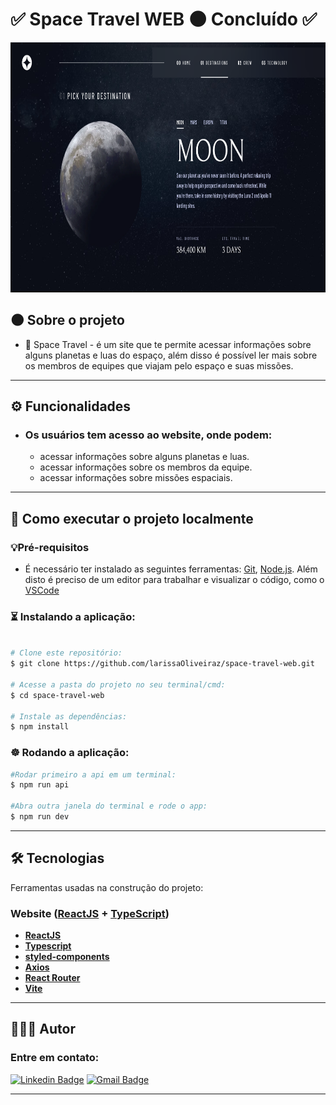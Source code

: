 <h1 align="left"> 
	✅  Space Travel WEB 🌑 Concluído ✅
</h1>

<!-- <p align="center">
 <a href="#-sobre-o-projeto">Sobre</a> •
 <a href="#-funcionalidades">Funcionalidades</a> •
 <a href="#-como-executar-o-projeto">Como executar</a> •
 <a href="#-tecnologias">Tecnologias</a> •
 <a href="#-autor">Autor</a> •
</p> -->

<div align="center">
   <img src="./src/assets/space-travel-screen.png" alt="Website image" style="height: 400px;"/>
</div>

## 🌑 Sobre o projeto

-  🎦 Space Travel - é um site que te permite acessar informações sobre alguns planetas e luas do espaço, além disso é possível ler mais sobre os membros de equipes que viajam pelo espaço e suas missões.

---

## ⚙️ Funcionalidades

-  ### Os usuários tem acesso ao website, onde podem:
   -  acessar informações sobre alguns planetas e luas.
   -  acessar informações sobre os membros da equipe.
   -  acessar informações sobre missões espaciais.

---

## 🚀 Como executar o projeto localmente

### 💡Pré-requisitos

-  É necessário ter instalado as seguintes ferramentas:
   [Git](https://git-scm.com), [Node.js](https://nodejs.org/en/).
   Além disto é preciso de um editor para trabalhar e visualizar o código, como o [VSCode](https://code.visualstudio.com/)

### ⏳ Instalando a aplicação:

```bash

# Clone este repositório:
$ git clone https://github.com/larissaOliveiraz/space-travel-web.git

# Acesse a pasta do projeto no seu terminal/cmd:
$ cd space-travel-web

# Instale as dependências:
$ npm install

```

### ☸️ Rodando a aplicação:

```bash
#Rodar primeiro a api em um terminal:
$ npm run api

#Abra outra janela do terminal e rode o app:
$ npm run dev
```

---

## 🛠 Tecnologias

Ferramentas usadas na construção do projeto:

### Website ([ReactJS](https://react.dev) + [TypeScript](https://www.typescriptlang.org/))

-  **[ReactJS](https://react.dev)**
-  **[Typescript](https://www.typescriptlang.org/)**
-  **[styled-components](https://styled-components.com)**
-  **[Axios](https://axios-http.com/ptbr/)**
-  **[React Router](https://reactrouter.com/en/main)**
-  **[Vite](https://vitejs.dev)**

---

## 👩🏽‍💻 Autor

### Entre em contato:

[![Linkedin Badge](https://img.shields.io/badge/-Larissa-blue?style=flat-square&logo=Linkedin&logoColor=white&link=https://www.linkedin.com/in/larissa-oliveira-a04611238/)](https://www.linkedin.com/in/larissaoliveiraz/)
[![Gmail Badge](https://img.shields.io/badge/-oliveira.larissa.dv@gmail.com-c14438?style=flat-square&logo=Gmail&logoColor=white&link=mailto:tgmarinho@gmail.com)](mailto:oliveira.larissa.dv@gmail.com)

---

